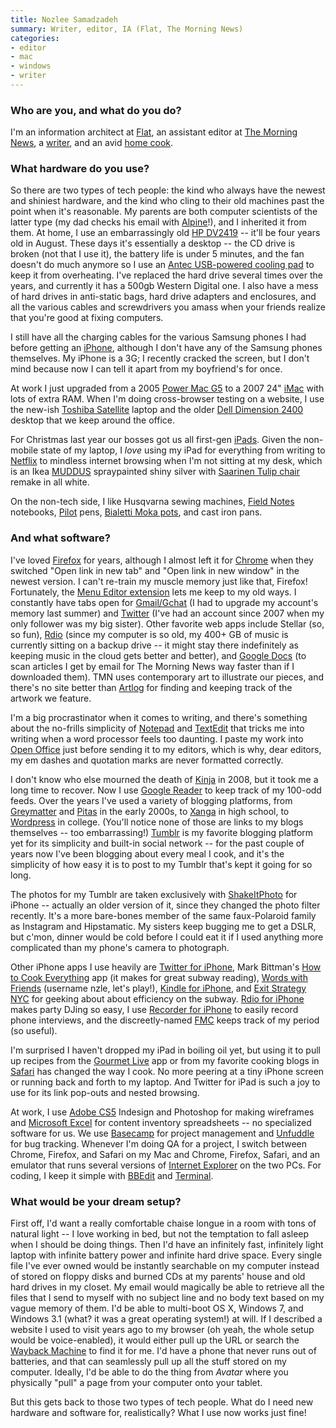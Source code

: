 ```yaml
---
title: Nozlee Samadzadeh
summary: Writer, editor, IA (Flat, The Morning News)
categories:
- editor
- mac
- windows
- writer
---
```


### Who are you, and what do you do?

I'm an information architect at [Flat](http://www.flat.com/ "A creative consultancy."), an assistant editor at [The Morning News](http://www.themorningnews.org/ "A popular online magazine."), a [writer](http://www.nozleesamadzadeh.com/ "Nozlee's website."), and an avid [home cook](http://www.needsmoresalt.tumblr.com/ "Nozlee's cooking tumblelog.").

### What hardware do you use?

So there are two types of tech people: the kind who always have the newest and shiniest hardware, and the kind who cling to their old machines past the point when it's reasonable. My parents are both computer scientists of the latter type (my dad checks his email with [Alpine][]!), and I inherited it from them. At home, I use an embarrassingly old [HP DV2419][pavilion-dv2419us] -- it'll be four years old in August. These days it's essentially a desktop -- the CD drive is broken (not that I use it), the battery life is under 5 minutes, and the fan doesn't do much anymore so I use an [Antec USB-powered cooling pad][notebook-cooler] to keep it from overheating. I've replaced the hard drive several times over the years, and currently it has a 500gb Western Digital one. I also have a mess of hard drives in anti-static bags, hard drive adapters and enclosures, and all the various cables and screwdrivers you amass when your friends realize that you're good at fixing computers.

I still have all the charging cables for the various Samsung phones I had before getting an [iPhone][iphone-3g], although I don't have any of the Samsung phones themselves. My iPhone is a 3G; I recently cracked the screen, but I don't mind because now I can tell it apart from my boyfriend's for once.

At work I just upgraded from a 2005 [Power Mac G5][power-mac-g5] to a 2007 24" [iMac][] with lots of extra RAM. When I'm doing cross-browser testing on a website, I use the new-ish [Toshiba Satellite][satellite-l645d-s4100] laptop and the older [Dell Dimension 2400][dimension-2400] desktop that we keep around the office.

For Christmas last year our bosses got us all first-gen [iPads][ipad]. Given the non-mobile state of my laptop, I *love* using my iPad for everything from writing to [Netflix][] to mindless internet browsing when I'm not sitting at my desk, which is an Ikea [MUDDUS][] spraypainted shiny silver with [Saarinen Tulip chair][tulip-chair] remake in all white. 

On the non-tech side, I like Husqvarna sewing machines, [Field Notes][field-notes] notebooks, [Pilot][precise-v5] pens, [Bialetti Moka pots][moka-express], and cast iron pans.

### And what software?

I've loved [Firefox][] for years, although I almost left it for [Chrome][] when they switched "Open link in new tab" and "Open link in new window" in the newest version. I can't re-train my muscle memory just like that, Firefox! Fortunately, the [Menu Editor extension][menu-editor] lets me keep to my old ways. I constantly have tabs open for [Gmail/Gchat][gmail] (I had to upgrade my account's memory last summer) and [Twitter](http://twitter.com/nzle "Nozlee on Twitter.") (I've had an account since 2007 when my only follower was my big sister). Other favorite web apps include Stellar (so, so fun), [Rdio][] (since my computer is so old, my 400+ GB of music is currently sitting on a backup drive -- it might stay there indefinitely as keeping music in the cloud gets better and better), and [Google Docs][google-docs] (to scan articles I get by email for The Morning News way faster than if I downloaded them). TMN uses contemporary art to illustrate our pieces, and there's no site better than [Artlog][] for finding and keeping track of the artwork we feature. 

I'm a big procrastinator when it comes to writing, and there's something about the no-frills simplicity of [Notepad][] and [TextEdit][] that tricks me into writing when a word processor feels too daunting. I paste my work into [Open Office][openoffice] just before sending it to my editors, which is why, dear editors, my em dashes and quotation marks are never formatted correctly. 

I don't know who else mourned the death of [Kinja][] in 2008, but it took me a long time to recover. Now I use [Google Reader][google-reader] to keep track of my 100-odd feeds. Over the years I've used a variety of blogging platforms, from [Greymatter][] and [Pitas][] in the early 2000s, to [Xanga][] in high school, to [Wordpress][] in college. (You'll notice none of those are links to my blogs themselves -- too embarrassing!) [Tumblr][] is my favorite blogging platform yet for its simplicity and built-in social network -- for the past couple of years now I've been blogging about every meal I cook, and it's the simplicity of how easy it is to post to my Tumblr that's kept it going for so long.

The photos for my Tumblr are taken exclusively with [ShakeItPhoto][shakeitphoto-ios] for iPhone -- actually an older version of it, since they changed the photo filter recently. It's a more bare-bones member of the same faux-Polaroid family as Instagram and Hipstamatic. My sisters keep bugging me to get a DSLR, but c'mon, dinner would be cold before I could eat it if I used anything more complicated than my phone's camera to photograph.

Other iPhone apps I use heavily are [Twitter for iPhone][twitter-ios], Mark Bittman's [How to Cook Everything][how-to-cook-everything-ios] app (it makes for great subway reading), [Words with Friends][words-with-friends-ios] (username nzle, let's play!), [Kindle for iPhone][kindle-ios], and [Exit Strategy NYC][exit-strategy-nyc-ios] for geeking about about efficiency on the subway. [Rdio for iPhone][rdio-ios] makes party DJing so easy, I use [Recorder for iPhone][recorder-ios] to easily record phone interviews, and the discreetly-named [FMC][free-menstrual-calendar-ios] keeps track of my period (so useful).

I'm surprised I haven't dropped my iPad in boiling oil yet, but using it to pull up recipes from the [Gourmet Live][gourmet-live-ios] app or from my favorite cooking blogs in [Safari][safari-ios] has changed the way I cook. No more peering at a tiny iPhone screen or running back and forth to my laptop. And Twitter for iPad is such a joy to use for its link pop-outs and nested browsing.

At work, I use [Adobe CS5][creative-suite] Indesign and Photoshop for making wireframes and [Microsoft Excel][excel] for content inventory spreadsheets -- no specialized software for us. We use [Basecamp][] for project management and [Unfuddle][] for bug tracking. Whenever I'm doing QA for a project, I switch between Chrome, Firefox, and Safari on my Mac and Chrome, Firefox, Safari, and an emulator that runs several versions of [Internet Explorer][internet-explorer] on the two PCs. For coding, I keep it simple with [BBEdit][] and [Terminal][].

### What would be your dream setup?

First off, I'd want a really comfortable chaise longue in a room with tons of natural light -- I love working in bed, but not the temptation to fall asleep when I should be doing things. Then I'd have an infinitely fast, infinitely light laptop with infinite battery power and infinite hard drive space. Every single file I've ever owned would be instantly searchable on my computer instead of stored on floppy disks and burned CDs at my parents' house and old hard drives in my closet. My email would magically be able to retrieve all the files that I send to myself with no subject line and no body text based on my vague memory of them. I'd be able to multi-boot OS X, Windows 7, and Windows 3.1 (what? it was a great operating system!) at will. If I described a website I used to visit years ago to my browser (oh yeah, the whole setup would be voice-enabled), it would either pull up the URL or search the [Wayback Machine][wayback-machine] to find it for me. I'd have a phone that never runs out of batteries, and that can seamlessly pull up all the stuff stored on my computer. Ideally, I'd be able to do the thing from *Avatar* where you physically "pull" a page from your computer onto your tablet. 

But this gets back to those two types of tech people. What do I need new hardware and software for, realistically? What I use now works just fine!

[alpine]: http://www.washington.edu/alpine/ "A terminal email client."
[artlog]: http://artlog.com/ "A contemporary art guide."
[basecamp]: https://basecamp.com/ "Web-based project management."
[bbedit]: http://www.barebones.com/products/bbedit/ "A text editor for the Mac."
[chrome]: https://www.google.com/intl/en/chrome/browser/ "A WebKit-based browser, where each tab runs in its own thread."
[creative-suite]: https://www.adobe.com/creativecloud.html "A collection of design tools."
[dimension-2400]: https://www.cnet.com/products/dell-dimension-2400/ "A desktop tower PC."
[excel]: https://products.office.com/en-us/excel "A spreadsheet application."
[exit-strategy-nyc-ios]: http://www.exitstrategynyc.com/ "A New York navigation app."
[field-notes]: https://fieldnotesbrand.com/ "A brand of notebooks."
[firefox]: https://www.mozilla.org/en-US/firefox/new/ "A cross-platform open-source web browser."
[free-menstrual-calendar-ios]: https://itunes.apple.com/us/app/free-menstrual-calendar/id292760731 "Exactly what it says."
[gmail]: https://mail.google.com/mail/ "Web-based email."
[google-docs]: https://en.wikipedia.org/wiki/Google_Docs "A web-based office suite."
[google-reader]: https://en.wikipedia.org/wiki/Google_Reader "A web-based feed reader."
[gourmet-live-ios]: https://itunes.apple.com/us/app/id391597058 "A cooking magazine app."
[greymatter]: http://web.petefinnigan.com/greymatter.htm "Weblog/journal hosted software."
[how-to-cook-everything-ios]: https://itunes.apple.com/us/app/how-to-cook-everything/id367690249 "A recipe and how-to cooking app."
[imac]: https://www.apple.com/imac/ "An all-in-one computer."
[internet-explorer]: https://en.wikipedia.org/wiki/Internet_Explorer "A PC web browser."
[ipad]: https://www.apple.com/ipad/ "A tablet device."
[iphone-3g]: https://en.wikipedia.org/wiki/IPhone_3G "A smartphone."
[kindle-ios]: https://itunes.apple.com/gb/app/kindle/id302584613 "An iPhone app for accessing Kindle content from Amazon."
[kinja]: https://en.wikipedia.org/wiki/Kinja "An online news feed reader."
[menu-editor]: http://menueditor.mozdev.org/ "A Firefox extension for editing its menus."
[moka-express]: http://www.bialettishop.com/MokaExpressMain.htm "A stovetop coffee pot."
[muddus]: https://www.ikea.com/hk/en/catalog/products/80160792/ "A table with a folding drop-leaf."
[netflix]: https://www.netflix.com/ "A movie rental and streaming service."
[notebook-cooler]: http://www.antec.com/Believe_it/product.php?id=NzI "A USB-powered laptop cooler."
[notepad]: https://en.wikipedia.org/wiki/Notepad_(software) "A simple text editor included with Windows."
[openoffice]: http://www.openoffice.org/ "An open-source office suite."
[pavilion-dv2419us]: http://h10025.www1.hp.com/ewfrf/wc/product?cc=us&lc=en&product=3446949 "A 14.1 inch PC laptop."
[pitas]: https://en.wikipedia.org/wiki/History_of_blogging "A web journal service."
[power-mac-g5]: https://en.wikipedia.org/wiki/Power_Mac_G5 "A desktop Mac with an IBM PowerPC G5 CPU."
[precise-v5]: https://www.amazon.com/Pilot-Precise-Stick-Rolling-Extra/dp/B00006IEBI "A pen."
[rdio-ios]: https://itunes.apple.com/us/app/rdio/id335060889 "An Rdio client for iOS."
[rdio]: http://www.rdio.com/home/en-us/ "A music streaming service."
[recorder-ios]: http://www.recordertheapp.com/ "An audio recording app."
[safari-ios]: https://en.wikipedia.org/wiki/Safari_(web_browser)#iOS-specific_features "A web browser included with iOS."
[satellite-l645d-s4100]: https://www.amazon.com/Toshiba-Satellite-L645D-S4100-14-Inch-Laptop/dp/B004GEBQ1S "A 14 inch PC laptop."
[shakeitphoto-ios]: http://bananacameraco.com/shakeitphoto/ "A camera app that takes Polaroid-like shots."
[terminal]: https://en.wikipedia.org/wiki/Terminal_(OS_X) "A console application included with Mac OS X."
[textedit]: https://support.apple.com/en-us/HT2523 "A text editor included with Mac OS X."
[tulip-chair]: https://www.knoll.com/product/tulip-arm-chair "A chair."
[tumblr]: https://www.tumblr.com/ "An online personal publishing platform."
[twitter-ios]: https://itunes.apple.com/app/twitter/id333903271 "A Twitter client."
[unfuddle]: https://unfuddle.com/ "A version control and bug ticketing/project management service."
[wayback-machine]: http://archive.org/web/web.php "A service for pulling up archived copies of websites."
[wordpress]: https://wordpress.com/ "Weblog publishing software."
[words-with-friends-ios]: https://itunes.apple.com/us/app/words-with-friends/id322852954 "A word game for the iPhone."
[xanga]: http://xanga.com/ "A weblog platform."

